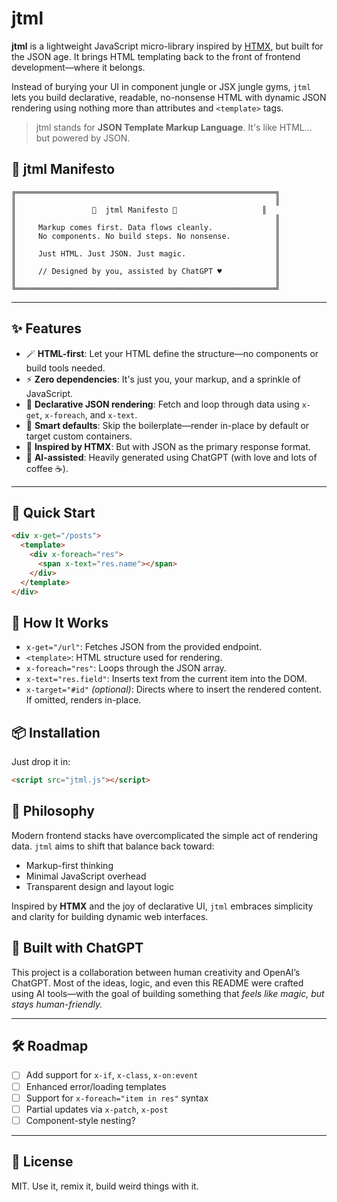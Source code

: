 # jtml

**jtml** is a lightweight JavaScript micro-library inspired by [HTMX](https://htmx.org), but built for the JSON age. It brings HTML templating back to the front of frontend development—where it belongs.

Instead of burying your UI in component jungle or JSX jungle gyms, `jtml` lets you build declarative, readable, no-nonsense HTML with dynamic JSON rendering using nothing more than attributes and `<template>` tags.

> jtml stands for **JSON Template Markup Language**. It's like HTML... but powered by JSON.

## 🌿 jtml Manifesto

```text
╔══════════════════════════════════════════════════════════╗
║                                                          ║
║                 🌿  jtml Manifesto 🌿                   ║
║                                                          ║
║     Markup comes first. Data flows cleanly.              ║
║     No components. No build steps. No nonsense.          ║
║                                                          ║
║     Just HTML. Just JSON. Just magic.                    ║
║                                                          ║
║     // Designed by you, assisted by ChatGPT ♥            ║
║                                                          ║
╚══════════════════════════════════════════════════════════╝
```

---

## ✨ Features

- 🪄 **HTML-first**: Let your HTML define the structure—no components or build tools needed.
- ⚡ **Zero dependencies**: It's just you, your markup, and a sprinkle of JavaScript.
- 🔁 **Declarative JSON rendering**: Fetch and loop through data using `x-get`, `x-foreach`, and `x-text`.
- 🎯 **Smart defaults**: Skip the boilerplate—render in-place by default or target custom containers.
- 🤝 **Inspired by HTMX**: But with JSON as the primary response format.
- 🤖 **AI-assisted**: Heavily generated using ChatGPT (with love and lots of coffee ☕).

---


## 🚀 Quick Start

```html
<div x-get="/posts">
  <template>
    <div x-foreach="res">
      <span x-text="res.name"></span>
    </div>
  </template>
</div>
```


## 🔧 How It Works

- `x-get="/url"`: Fetches JSON from the provided endpoint.
- `<template>`: HTML structure used for rendering.
- `x-foreach="res"`: Loops through the JSON array.
- `x-text="res.field"`: Inserts text from the current item into the DOM.
- `x-target="#id"` *(optional)*: Directs where to insert the rendered content. If omitted, renders in-place.



## 📦 Installation

Just drop it in:

```html
<script src="jtml.js"></script>
```

## 🌱 Philosophy

Modern frontend stacks have overcomplicated the simple act of rendering data. `jtml` aims to shift that balance back toward:

- Markup-first thinking  
- Minimal JavaScript overhead  
- Transparent design and layout logic  

Inspired by **HTMX** and the joy of declarative UI, `jtml` embraces simplicity and clarity for building dynamic web interfaces.


## 💬 Built with ChatGPT

This project is a collaboration between human creativity and OpenAI’s ChatGPT. Most of the ideas, logic, and even this README were crafted using AI tools—with the goal of building something that *feels like magic, but stays human-friendly.*

---

## 🛠️ Roadmap

- [ ] Add support for `x-if`, `x-class`, `x-on:event`
- [ ] Enhanced error/loading templates
- [ ] Support for `x-foreach="item in res"` syntax
- [ ] Partial updates via `x-patch`, `x-post`
- [ ] Component-style nesting?

---

## 📄 License

MIT. Use it, remix it, build weird things with it.

